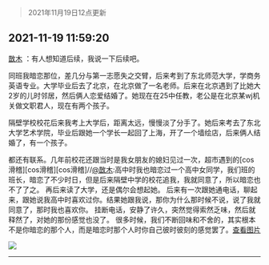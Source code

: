 > 2021年11月19日12点更新
<link rel="stylesheet" href="https://cdn.jsdelivr.net/gh/taotie6/sampleJSON@main/css/photo_show.css">
<meta name="referrer" content="no-referrer" />


 ## 2021-11-19 11:59:20 

 [㪚木](https://www.coolapk.com/feed/31572299?shareKey=YzUzNzUzZTk3OGU5NjE5NzIxODM~) ：有人想知道后续，我说一下后续吧。

同班我暗恋那位，差几分与第一志愿失之交臂，后来考到了东北师范大学，学商务英语专业。大学毕业后去了北京，在北京做了一名老师。后来在北京遇到了比她大2岁的儿时邻居，然后俩人恋爱结婚了。她现在在25中任教，老公是在北京某wj机关做文职君人<!--break-->，现在有两个孩子。

隔壁学校校花后来我考上大学后，距离太远，慢慢淡了分手了。她后来考去了东北大学艺术学院，毕业后跟她一个学长一起回了上海，开了一个墙绘店，后来俩人结婚了，有一个孩子。

都还有联系。几年前校花还跟当时是我女朋友的媳妇见过一次，超市遇到的[cos滑稽][cos滑稽][cos滑稽]//<a class="feed-link-uname" href="/u/㪚木">@㪚木</a>:高中时我也暗恋过一个高中女同学，我们班的班长，暗恋了不少时日，但是后来隔壁中学的校花追我，我就同意了，所以暗恋也不了了之。
再后来读了大学，还是偶尔会想起她。
后来有一次跟她通电话，聊起来，跟她说我高中时喜欢过你。结果她跟我说，那你为什么那时候不说，说了我就同意了，那时我也喜欢你。
挂断电话，安静了许久，突然觉得索然乏味，然后就释然了，对她的那份感觉也没了。
很多时候，我们不断回味和不舍的，其实根本不是你暗恋的那个人，而是暗恋时那个人时你自己彼时彼刻的感觉罢了。<a class="feed-forward-pic" href="http://image.coolapk.com/feed/2019/0414/11/1081091_1555210962_859@350x178.gif">查看图片</a> 

<div class="album">
<img class="img-item" src="http://image.coolapk.com/feed/2018/1217/07/1081091_1545003920_5732@216x196.gif" />
</div>

 ------- 

